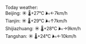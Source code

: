 Today weather:  
Beijing: ☀️   🌡️+27°C 🌬️←7km/h  
Tianjin: ☀️   🌡️+29°C 🌬️↑7km/h  
Shijiazhuang: ☀️   🌡️+28°C 🌬️→9km/h  
Tangshan: ☀️   🌡️+24°C 🌬️←10km/h  
